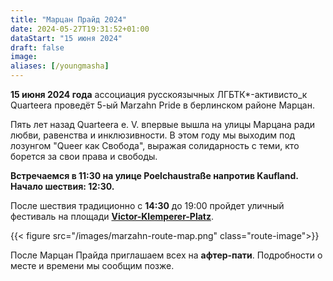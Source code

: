```yaml
---
title: "Марцан Прайд 2024"
date: 2024-05-27T19:31:52+01:00
dataStart: "15 июня 2024"
draft: false
image:
aliases: [/youngmasha]
---
```

**15 июня 2024 года** ассоциация русскоязычных ЛГБТК\*-активисто_к Quarteera проведёт 5-ый Marzahn Pride в берлинском районе Марцан.

Пять лет назад Quarteera e. V. впервые вышла на улицы Марцана ради любви, равенства и инклюзивности. В этом году мы выходим под лозунгом "Queer как Свобода", выражая солидарность с теми, кто борется за свои права и свободы.


**Встречаемся в 11:30 на улице Poelchaustraße напротив Kaufland. Начало шествия: 12:30\.**

После шествия традиционно c **14:30** до 19:00 пройдет уличный фестиваль на площади **[Victor-Klemperer-Platz](https://maps.app.goo.gl/12PfkDRWKR8yqouCA)**.

{{< figure src="/images/marzahn-route-map.png" class="route-image">}} 

После Марцан Прайда приглашаем всех на **афтер-пати**. Подробности о месте и времени мы сообщим позже.

